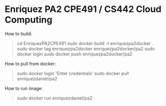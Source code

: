 # Enriquez PA2 CPE491 / CS442 Cloud Computing



How to build:
> cd EnriquezPA2CPE491
> sudo docker build -t enriquezpa2docker .
> sudo docker tag enriquezpa2docker enriquezpa2docker/pa2
> sudo docker login
> sudo docker push enriquezpa2docker/pa2

How to pull from docker:
> sudo docker login
> 'Enter credentials'
> sudo docker pull enriquezdaniel/pa2

How to run image:
> sudo docker run enriquezdaniel/pa2

